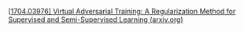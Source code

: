 [[1704.03976\] Virtual Adversarial Training: A Regularization Method for Supervised and Semi-Supervised Learning (arxiv.org)](https://arxiv.org/abs/1704.03976)